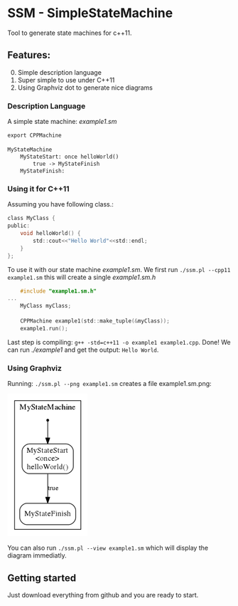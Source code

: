 # SSM - SimpleStateMachine

Tool to generate state machines for c++11.

## Features:
 0. Simple description language
 0. Super simple to use under C++11
 0. Using Graphviz dot to generate nice diagrams


### Description Language

A simple state machine: *example1.sm*
```
export CPPMachine

MyStateMachine
	MyStateStart: once helloWorld()
		true -> MyStateFinish
	MyStateFinish:
```
### Using it for C++11
Assuming you have following class.: 

```c
class MyClass {
public:
	void helloWorld() {
		std::cout<<"Hello World"<<std::endl;
	}
};
```
To use it with our state machine *example1.sm*. We first run `./ssm.pl --cpp11 example1.sm` this will create a single *example1.sm.h*

```C
	#include "example1.sm.h"
...
	MyClass myClass;

	CPPMachine example1(std::make_tuple(&myClass));
	example1.run();
```

Last step is compiling: `g++ -std=c++11 -o example1 example1.cpp`.
Done!
We can run *./example1* and get the output: `Hello World`.


### Using Graphviz
Running: `./ssm.pl --png example1.sm` creates a file example1.sm.png:

![alt diagram](https://raw.githubusercontent.com/SGSSGene/ssm/master/github/images/example1.png)

You can also run `./ssm.pl --view example1.sm` which will display the diagram immediatly.

## Getting started

Just download everything from github and you are ready to start.
